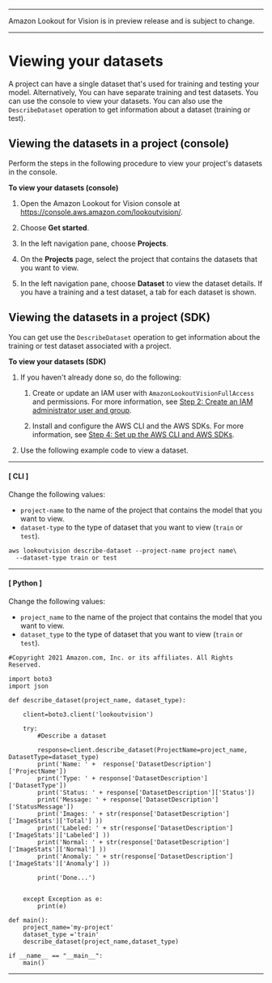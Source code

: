 --------

Amazon Lookout for Vision is in preview release and is subject to change\.

--------

# Viewing your datasets<a name="view-datasets"></a>

A project can have a single dataset that's used for training and testing your model\. Alternatively, You can have separate training and test datasets\. You can use the console to view your datasets\. You can also use the `DescribeDataset` operation to get information about a dataset \(training or test\)\.

## Viewing the datasets in a project \(console\)<a name="view-datasets-console"></a>

Perform the steps in the following procedure to view your project's datasets in the console\. 

**To view your datasets \(console\)**

1. Open the Amazon Lookout for Vision console at [ https://console\.aws\.amazon\.com/lookoutvision/]( https://console.aws.amazon.com/lookoutvision/)\.

1. Choose **Get started**\. 

1. In the left navigation pane, choose **Projects**\. 

1. On the **Projects** page, select the project that contains the datasets that you want to view\.

1. In the left navigation pane, choose **Dataset** to view the dataset details\. If you have a training and a test dataset, a tab for each dataset is shown\.

## Viewing the datasets in a project \(SDK\)<a name="view-datasets-sdk"></a>

You can get use the `DescribeDataset` operation to get information about the training or test dataset associated with a project\.

**To view your datasets \(SDK\)**

1. If you haven't already done so, do the following:

   1. Create or update an IAM user with `AmazonLookoutVisionFullAccess` and permissions\. For more information, see [Step 2: Create an IAM administrator user and group](su-account-user.md)\.

   1. Install and configure the AWS CLI and the AWS SDKs\. For more information, see [Step 4: Set up the AWS CLI and AWS SDKs](su-awscli-sdk.md)\.

1. Use the following example code to view a dataset\.

------
#### [ CLI ]

   Change the following values:
   + `project-name` to the name of the project that contains the model that you want to view\.
   + `dataset-type` to the type of dataset that you want to view \(`train` or `test`\)\.

   ```
   aws lookoutvision describe-dataset --project-name project name\
     --dataset-type train or test
   ```

------
#### [ Python ]

   Change the following values:
   + `project_name` to the name of the project that contains the model that you want to view\.
   + `dataset_type` to the type of dataset that you want to view \(`train` or `test`\)\.

   ```
   #Copyright 2021 Amazon.com, Inc. or its affiliates. All Rights Reserved.
   
   import boto3
   import json
   
   def describe_dataset(project_name, dataset_type):
   
       client=boto3.client('lookoutvision')
   
       try: 
           #Describe a dataset
   
           response=client.describe_dataset(ProjectName=project_name, DatasetType=dataset_type)
           print('Name: ' +  response['DatasetDescription']['ProjectName'])
           print('Type: ' + response['DatasetDescription']['DatasetType'])
           print('Status: ' + response['DatasetDescription']['Status'])
           print('Message: ' + response['DatasetDescription']['StatusMessage'])
           print('Images: ' + str(response['DatasetDescription']['ImageStats']['Total'] ))
           print('Labeled: ' + str(response['DatasetDescription']['ImageStats']['Labeled'] ))
           print('Normal: ' + str(response['DatasetDescription']['ImageStats']['Normal'] ))
           print('Anomaly: ' + str(response['DatasetDescription']['ImageStats']['Anomaly'] ))
   
           print('Done...')
   
   
       except Exception as e:
           print(e)
       
   def main():
       project_name='my-project'
       dataset_type ='train'
       describe_dataset(project_name,dataset_type)
   
   if __name__ == "__main__":
       main()
   ```

------